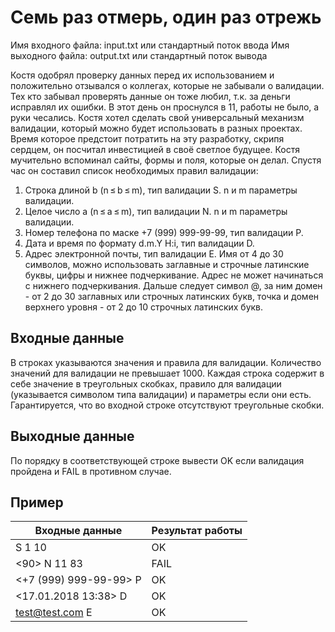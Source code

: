 # Семь раз отмерь, один раз отрежь

Имя входного файла:	input.txt или стандартный поток ввода
Имя выходного файла:	output.txt или стандартный поток вывода

Костя одобрял проверку данных перед их использованием и положительно отзывался о коллегах, которые не забывали о валидации. Тех кто забывал проверять данные он тоже любил, т.к. за деньги исправлял их ошибки. 
В этот день он проснулся в 11, работы не было, а руки чесались. Костя хотел сделать свой универсальный механизм валидации, который можно будет использовать в разных проектах. Время которое предстоит потратить на эту разработку, скрипя сердцем, он посчитал инвестицией в своё светлое будущее.
Костя мучительно вспоминал сайты, формы и поля, которые он делал. Спустя час он составил список необходимых правил валидации:
1.	Строка длиной b (n ≤ b ≤ m), тип валидации S. n и m параметры валидации.
2.	Целое число a (n ≤ a ≤ m), тип валидации N. n и m параметры валидации.
3.	Номер телефона по маске +7 (999) 999-99-99, тип валидации P.
4.	Дата и время по формату d.m.Y H:i, тип валидации D.
5.	Адрес электронной почты, тип валидации E. Имя от 4 до 30 символов, можно использовать заглавные и строчные латинские буквы, цифры и нижнее подчеркивание. Адрес не может начинаться с нижнего подчеркивания. Дальше следует символ @, за ним домен - от 2 до 30 заглавных или строчных латинских букв, точка и домен верхнего уровня - от 2 до 10 строчных латинских букв.

## Входные данные

В строках указываются значения и правила для валидации. Количество значений для валидации не превышает 1000. Каждая строка содержит в себе значение в треугольных скобках, правило для валидации (указывается символом типа валидации) и параметры если они есть. Гарантируется, что во входной строке отсутствуют треугольные скобки.

## Выходные данные

По порядку в соответствующей строке вывести OK если валидация пройдена и FAIL в противном случае.

## Пример

Входные данные | Результат работы
---------------|-----------------
<asd ns> S 1 10 | OK
<90> N 11 83 | FAIL
<+7 (999) 999-99-99> P | OK
<17.01.2018 13:38> D | OK
<test@test.com> E | OK





